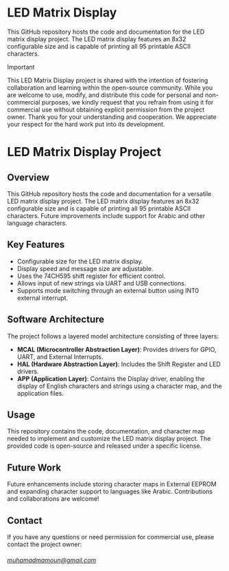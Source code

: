 # LED Matrix Display

This GitHub repository hosts the code and documentation for the LED matrix display project. The LED matrix display features an 8x32 configurable size and is capable of printing all 95 printable ASCII characters.



> [!IMPORTANT]
> This LED Matrix Display project is shared with the intention of fostering collaboration and learning within the open-source community. While you are welcome to use, modify, and distribute this code for personal and non-commercial purposes, we kindly request that you refrain from using it for commercial use without obtaining explicit permission from the project owner. Thank you for your understanding and cooperation. We appreciate your respect for the hard work put into its development.


# LED Matrix Display Project

## Overview

This GitHub repository hosts the code and documentation for a versatile LED matrix display project. The LED matrix display features an 8x32 configurable size and is capable of printing all 95 printable ASCII characters. Future improvements include support for Arabic and other language characters.

## Key Features

- Configurable size for the LED matrix display.
- Display speed and message size are adjustable.
- Uses the 74CH595 shift register for efficient control.
- Allows input of new strings via UART and USB connections.
- Supports mode switching through an external button using INT0 external interrupt.

## Software Architecture

The project follows a layered model architecture consisting of three layers:
- **MCAL (Microcontroller Abstraction Layer)**: Provides drivers for GPIO, UART, and External Interrupts.
- **HAL (Hardware Abstraction Layer)**: Includes the Shift Register and LED drivers.
- **APP (Application Layer)**: Contains the Display driver, enabling the display of English characters and strings using a character map, and the application files.

## Usage

This repository contains the code, documentation, and character map needed to implement and customize the LED matrix display project. The provided code is open-source and released under a specific license.

## Future Work

Future enhancements include storing character maps in External EEPROM and expanding character support to languages like Arabic. Contributions and collaborations are welcome!




## Contact

If you have any questions or need permission for commercial use, please contact the project owner:

###### muhamadmamoun@gmail.com